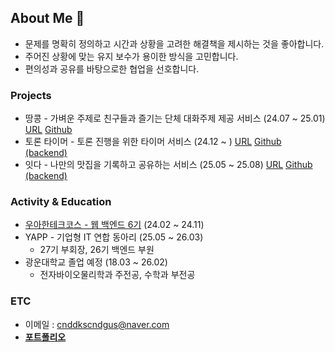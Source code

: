 ## About Me 👋
- 문제를 명확히 정의하고 시간과 상황을 고려한 해결책을 제시하는 것을 좋아합니다.
- 주어진 상황에 맞는 유지 보수가 용이한 방식을 고민합니다.
- 편의성과 공유를 바탕으로한 협업을 선호합니다.

### Projects
- 땅콩 - 가벼운 주제로 친구들과 즐기는 단체 대화주제 제공 서비스 (24.07 ~ 25.01) [URL](https://ddangkong.kr/) [Github](https://github.com/woowacourse-teams/2024-ddangkong)
- 토론 타이머 - 토론 진행을 위한 타이머 서비스 (24.12 ~ ) [URL](https://www.debate-timer.com/) [Github (backend)](https://github.com/debate-timer/debate-timer-be)
- 잇다 - 나만의 맛집을 기록하고 공유하는 서비스 (25.05 ~ 25.08) [URL](https://eatda.net/) [Github (backend)](https://github.com/YAPP-Github/Eatda-Server)

### Activity & Education
- [우아한테크코스 - 웹 백엔드 6기](./2024/WOOWA_COURSE.md) (24.02 ~ 24.11)
- YAPP - 기업형 IT 연합 동아리 (25.05 ~ 26.03)
  - 27기 부회장, 26기 백엔드 부원
- 광운대학교 졸업 예정 (18.03 ~ 26.02)
  - 전자바이오물리학과 주전공, 수학과 부전공

### ETC
- 이메일 : cnddkscndgus@naver.com
- [**포트폴리오**](https://brass-thrush-37b.notion.site/27f3d31d255380dc8114c4253c9546f0)
